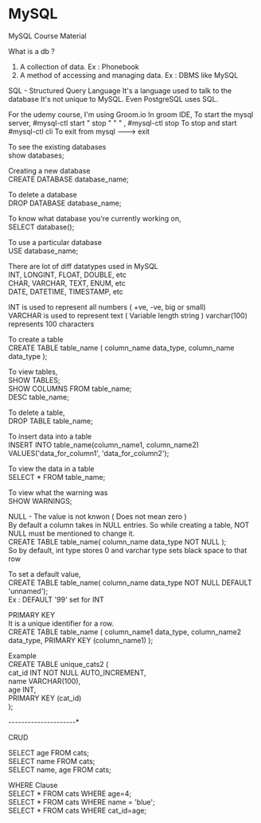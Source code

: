 # MySQL
MySQL Course Material

What is a db ? 
1. A collection of data. Ex : Phonebook 
2. A method of accessing and managing data. Ex : DBMS like MySQL

SQL - Structured Query Language
It's a language used to  talk to the database
It's not unique to MySQL. Even PostgreSQL uses SQL. 

For the udemy course, I'm using Groom.io
In groom IDE,
To start the mysql server, #mysql-ctl start
"   stop "   "      "    , #mysql-ctl stop
To stop and start #mysql-ctl cli
To exit from mysql ---> exit

To see the existing databases <br>
  show databases;
  
Creating a new database <br>
  CREATE DATABASE database_name;
  
To delete a database <br>
  DROP DATABASE database_name;
  
To know what database you're currently working on, <br>
  SELECT database();
  
To use a particular database <br>
  USE database_name;
  
There are lot of diff datatypes used in MySQL <br>
INT, LONGINT, FLOAT, DOUBLE, etc <br>
CHAR, VARCHAR, TEXT, ENUM, etc <br>
DATE, DATETIME, TIMESTAMP, etc 

INT is used to represent all numbers ( +ve, -ve, big or small) <br>
VARCHAR is used to represent text ( Variable length string ) varchar(100) represents 100 characters 
                                               
To create a table <br>
  CREATE TABLE table_name
  (
    column_name data_type,
    column_name data_type
   ); 
   
To view tables, <br>
SHOW TABLES; <BR>
SHOW COLUMNS FROM table_name; <br>
DESC table_name; 
  
To delete a table, <br>
  DROP TABLE table_name;
  
To insert data into a table <br>
  INSERT INTO table_name(column_name1, column_name2)
  VALUES('data_for_column1', 'data_for_column2');
  
To view the data in a table <br>
  SELECT * FROM table_name;
 
To view what the warning was <br>
  SHOW WARNINGS;
  
NULL - The value is not knwon ( Does not mean zero ) <br>
  By default a column takes in NULL entries. So while creating a table, NOT NULL must be mentioned to change it. <br>
  CREATE TABLE table_name( column_name data_type NOT NULL ); <br>
  So by default, int type stores 0 and varchar type sets black space to that row
  
To set a default value, <br>
  CREATE TABLE table_name( column_name data_type NOT NULL DEFAULT 'unnamed'); <br>
  Ex : DEFAULT '99' set for INT
  
PRIMARY KEY <br>
  It is a unique identifier for a row. <br>
  CREATE TABLE table_name
  (
    column_name1 data_type,
    column_name2 data_type,
    PRIMARY KEY (column_name1)
   );
  
  Example <br>
  CREATE TABLE unique_cats2 ( <br>
    cat_id INT NOT NULL AUTO_INCREMENT, <br>
    name VARCHAR(100), <br>
    age INT, <br>
    PRIMARY KEY (cat_id) <br>
);  <br>
  
*----------*-----------* <br>

CRUD
  
SELECT age FROM cats; <br>
SELECT name FROM cats; <br>
SELECT name, age FROM cats; 
  
WHERE Clause <br>
SELECT * FROM cats WHERE age=4; <br>
SELECT * FROM cats WHERE name = 'blue'; <br>
SELECT * FROM cats WHERE cat_id=age; <br>
  

  


  



